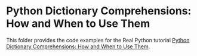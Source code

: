 # Python Dictionary Comprehensions: How and When to Use Them

This folder provides the code examples for the Real Python tutorial [Python Dictionary Comprehensions: How and When to Use Them](https://realpython.com/python-dictionary-comprehension/).

